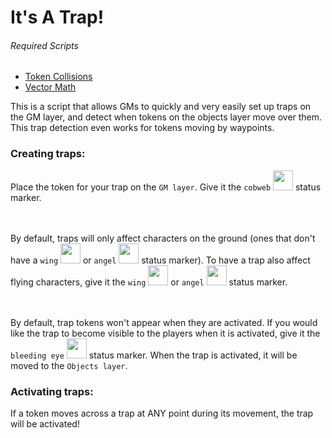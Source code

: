 # It's A Trap!

###### Required Scripts
* [Token Collisions](https://github.com/Roll20/roll20-api-scripts/tree/master/Token%20Collisions)
* [Vector Math](https://github.com/Roll20/roll20-api-scripts/tree/master/Vector%20Math)

This is a script that allows GMs to quickly and very easily set up traps on
the GM layer, and detect when tokens on the objects layer move over them. This
trap detection even works for tokens moving by waypoints.

### Creating traps:

Place the token for your trap on the ```GM layer```. Give it the ```cobweb``` <img src="http://game-icons.net/icons/lorc/originals/png/cobweb.png" width="32"> status marker.

<br/><br/>
By default, traps will only affect characters on the ground (ones that don't
have a ```wing``` <img src="http://game-icons.net/icons/lorc/originals/png/fluffy-wing.png" width="32"> or ```angel``` <img src="http://game-icons.net/icons/lorc/originals/png/angel-outfit.png" width="32"> status marker). To have a trap also affect flying
characters, give it the ```wing``` <img src="http://game-icons.net/icons/lorc/originals/png/fluffy-wing.png" width="32"> or ```angel``` <img src="http://game-icons.net/icons/lorc/originals/png/angel-outfit.png" width="32"> status marker.

<br/><br/>
By default, trap tokens won't appear when they are activated. If you would
like the trap to become visible to the players when it is activated, give it
the ```bleeding eye``` <img src="http://game-icons.net/icons/lorc/originals/png/bleeding-eye.png" width="32"> status marker. When the trap is activated, it will be moved to the ```Objects layer```.

### Activating traps:

If a token moves across a trap at ANY point during its movement, the trap will
be activated!
